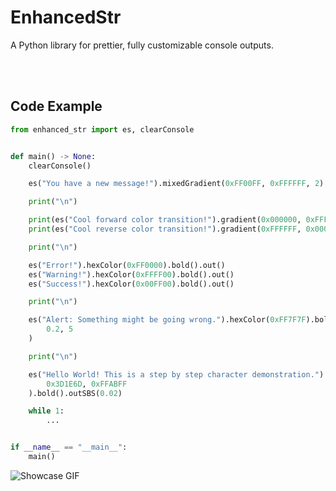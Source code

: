 # EnhancedStr
A Python library for prettier, fully customizable console outputs.

</br>
</br>

## Code Example
```python
from enhanced_str import es, clearConsole


def main() -> None:
    clearConsole()

    es("You have a new message!").mixedGradient(0xFF00FF, 0xFFFFFF, 2).underline().out()

    print("\n")

    print(es("Cool forward color transition!").gradient(0x000000, 0xFFFFFF))
    print(es("Cool reverse color transition!").gradient(0xFFFFFF, 0x000000))

    print("\n")

    es("Error!").hexColor(0xFF0000).bold().out()
    es("Warning!").hexColor(0xFFFF00).bold().out()
    es("Success!").hexColor(0x00FF00).bold().out()

    print("\n")

    es("Alert: Something might be going wrong.").hexColor(0xFF7F7F).bold().outBlink(
        0.2, 5
    )

    print("\n")

    es("Hello World! This is a step by step character demonstration.").gradient(
        0x3D1E6D, 0xFFABFF
    ).bold().outSBS(0.02)

    while 1:
        ...


if __name__ == "__main__":
    main()
```
<!-- Showcase GIF -->
![Showcase GIF](https://cdn.discordapp.com/attachments/652535148008701982/1048999775426576495/EnhancedStr-Production.gif)
